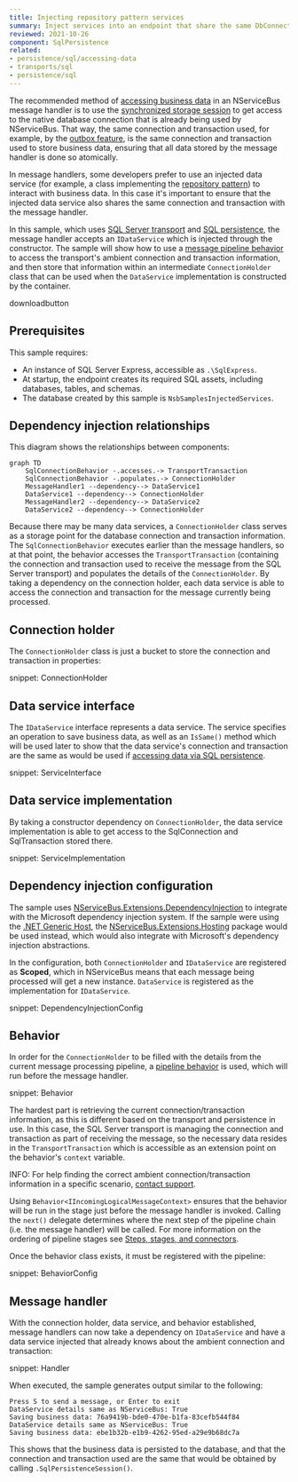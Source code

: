 ```yaml
---
title: Injecting repository pattern services
summary: Inject services into an endpoint that share the same DbConnection used by NServiceBus.
reviewed: 2021-10-26
component: SqlPersistence
related:
- persistence/sql/accessing-data
- transports/sql
- persistence/sql
---
```


The recommended method of [accessing business data](/nservicebus/handlers/accessing-data.md) in an NServiceBus message handler is to use the [synchronized storage session](/nservicebus/handlers/accessing-data.md#synchronized-storage-session) to get access to the native database connection that is already being used by NServiceBus. That way, the same connection and transaction used, for example, by the [outbox feature](/nservicebus/outbox/), is the same connection and transaction used to store business data, ensuring that all data stored by the message handler is done so atomically.

In message handlers, some developers prefer to use an injected data service (for example, a class implementing the [repository pattern](https://deviq.com/design-patterns/repository-pattern)) to interact with business data. In this case it's important to ensure that the injected data service also shares the same connection and transaction with the message handler.

In this sample, which uses [SQL Server transport](/transports/sql/) and [SQL persistence](/persistence/sql/), the message handler accepts an `IDataService` which is injected through the constructor. The sample will show how to use a [message pipeline behavior](/nservicebus/pipeline/manipulate-with-behaviors.md) to access the transport's ambient connection and transaction information, and then store that information within an intermediate `ConnectionHolder` class that can be used when the `DataService` implementation is constructed by the container.

downloadbutton

## Prerequisites

This sample requires:

* An instance of SQL Server Express, accessible as `.\SqlExpress`.
* At startup, the endpoint creates its required SQL assets, including databases, tables, and schemas.
* The database created by this sample is `NsbSamplesInjectedServices`.

## Dependency injection relationships

This diagram shows the relationships between components:

```mermaid
graph TD
    SqlConnectionBehavior -.accesses.-> TransportTransaction
    SqlConnectionBehavior -.populates.-> ConnectionHolder
    MessageHandler1 --dependency--> DataService1
    DataService1 --dependency--> ConnectionHolder
    MessageHandler2 --dependency--> DataService2
    DataService2 --dependency--> ConnectionHolder
```

Because there may be many data services, a `ConnectionHolder` class serves as a storage point for the database connection and transaction information. The `SqlConnectionBehavior` executes earlier than the message handlers, so at that point, the behavior accesses the `TransportTransaction` (containing the connection and transaction used to receive the message from the SQL Server transport) and populates the details of the `ConnectionHolder`. By taking a dependency on the connection holder, each data service is able to access the connection and transaction for the message currently being processed.

## Connection holder

The `ConnectionHolder` class is just a bucket to store the connection and transaction in properties:

snippet: ConnectionHolder

## Data service interface

The `IDataService` interface represents a data service. The service specifies an operation to save business data, as well as an `IsSame()` method which will be used later to show that the data service's connection and transaction are the same as would be used if [accessing data via SQL persistence](/persistence/sql/accessing-data.md).

snippet: ServiceInterface

## Data service implementation

By taking a constructor dependency on `ConnectionHolder`, the data service implementation is able to get access to the SqlConnection and SqlTransaction stored there.

snippet: ServiceImplementation

## Dependency injection configuration

The sample uses [NServiceBus.Extensions.DependencyInjection](/nservicebus/dependency-injection/extensions-dependencyinjection.md) to integrate with the Microsoft dependency injection system. If the sample were using the [.NET Generic Host](https://docs.microsoft.com/en-us/dotnet/core/extensions/generic-host), the [NServiceBus.Extensions.Hosting](/nservicebus/hosting/extensions-hosting.md) package would be used instead, which would also integrate with Microsoft's dependency injection abstractions.

In the configuration, both `ConnectionHolder` and `IDataService` are registered as **Scoped**, which in NServiceBus means that each message being processed will get a new instance. `DataService` is registered as the implementation for `IDataService`.

snippet: DependencyInjectionConfig

## Behavior

In order for the `ConnectionHolder` to be filled with the details from the current message processing pipeline, a [pipeline behavior](/nservicebus/pipeline/manipulate-with-behaviors.md) is used, which will run before the message handler.

snippet: Behavior

The hardest part is retrieving the current connection/transaction information, as this is different based on the transport and persistence in use. In this case, the SQL Server transport is managing the connection and transaction as part of receiving the message, so the necessary data resides in the `TransportTransaction` which is accessible as an extension point on the behavior's `context` variable.

INFO: For help finding the correct ambient connection/transaction information in a specific scenario, [contact support](https://particular.net/support).

Using `Behavior<IIncomingLogicalMessageContext>` ensures that the behavior will be run in the stage just before the message handler is invoked. Calling the `next()` delegate determines where the next step of the pipeline chain (i.e. the message handler) will be called. For more information on the ordering of pipeline stages see [Steps, stages, and connectors](/nservicebus/pipeline/steps-stages-connectors.md).

Once the behavior class exists, it must be registered with the pipeline:

snippet: BehaviorConfig

## Message handler

With the connection holder, data service, and behavior established, message handlers can now take a dependency on `IDataService` and have a data service injected that already knows about the ambient connection and transaction:

snippet: Handler

When executed, the sample generates output similar to the following:

```console
Press S to send a message, or Enter to exit
DataService details same as NServiceBus: True
Saving business data: 76a9419b-bde0-470e-b1fa-83cefb544f84
DataService details same as NServiceBus: True
Saving business data: ebe1b32b-e1b9-4262-95ed-a29e9b68dc7a
```

This shows that the business data is persisted to the database, and that the connection and transaction used are the same that would be obtained by calling `.SqlPersistenceSession()`.
